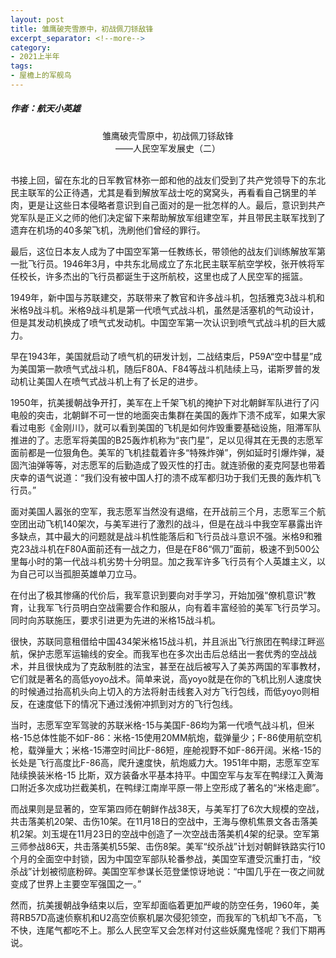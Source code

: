 ```yaml
---
layout: post
title: 雏鹰破壳雪原中，初战佩刀铩敌锋
excerpt_separator: <!--more-->
category: 
- 2021上半年
tags:
- 屋檐上的军舰鸟
---
```


##### 作者：航天小英雄

<center>雏鹰破壳雪原中，初战佩刀铩敌锋<br>
——人民空军发展史（二）</center>

<br>书接上回，留在东北的日军教官林弥一郎和他的战友们受到了共产党领导下的东北民主联军的公正待遇，尤其是看到解放军战士吃的窝窝头，再看看自己锅里的羊肉，更是让这些日本侵略者意识到自己面对的是一批怎样的人。最后，意识到共产党军队是正义之师的他们决定留下来帮助解放军组建空军，并且带民主联军找到了遗弃在机场的40多架飞机，洗刷他们曾经的罪行。

最后，这位日本友人成为了中国空军第一任教练长，带领他的战友们训练解放军第一批飞行员。1946年3月，中共东北局成立了东北民主联军航空学校，张开帙将军任校长，许多杰出的飞行员都诞生于这所航校，这里也成了人民空军的摇篮。

1949年，新中国与苏联建交，苏联带来了教官和许多战斗机，包括雅克3战斗机和米格9战斗机。米格9战斗机是第一代喷气式战斗机，虽然是活塞机的气动设计，但是其发动机换成了喷气式发动机。中国空军第一次认识到喷气式战斗机的巨大威力。

早在1943年，美国就启动了喷气机的研发计划，二战结束后，P59A“空中彗星”成为美国第一款喷气式战斗机，随后F80A、F84等战斗机陆续上马，诺斯罗普的发动机让美国人在喷气式战斗机上有了长足的进步。

1950年，抗美援朝战争开打，美军在上千架飞机的掩护下对北朝鲜军队进行了闪电般的突击，北朝鲜不可一世的地面突击集群在美国的轰炸下溃不成军，如果大家看过电影《金刚川》，就可以看到美国的飞机是如何炸毁重要基础设施，阻滞军队推进的了。志愿军将美国的B25轰炸机称为“丧门星”，足以见得其在无畏的志愿军面前都是一位狠角色。美军的飞机挂载着许多“特殊炸弹”，例如延时引爆炸弹，凝固汽油弹等等，对志愿军的后勤造成了毁灭性的打击。就连骄傲的麦克阿瑟也带着庆幸的语气说道：“我们没有被中国人打的溃不成军都归功于我们无畏的轰炸机飞行员。”

面对美国人嚣张的空军，我志愿军当然没有退缩，在开战前三个月，志愿军三个航空团出动飞机140架次，与美军进行了激烈的战斗，但是在战斗中我空军暴露出许多缺点，其中最大的问题就是战斗机性能落后和飞行员战斗意识不强。米格9和雅克23战斗机在F80A面前还有一战之力，但是在F86“佩刀”面前，极速不到500公里每小时的第一代战斗机劣势十分明显。加之我军许多飞行员有个人英雄主义，以为自己可以当孤胆英雄单刀立马。

在付出了极其惨痛的代价后，我军意识到要向对手学习，开始加强“僚机意识”教育，让我军飞行员明白空战需要合作和服从，向有着丰富经验的美军飞行员学习。同时向苏联施压，要求引进更为先进的米格15战斗机。

很快，苏联同意租借给中国434架米格15战斗机，并且派出飞行旅团在鸭绿江畔巡航，保护志愿军运输线的安全。而我军也在多次出击后总结出一套优秀的空战战术，并且很快成为了克敌制胜的法宝，甚至在战后被写入了美苏两国的军事教材，它们就是著名的高低yoyo战术。简单来说，高yoyo就是在你的飞机比别人速度快的时候通过抬高机头向上切入的方法将射击线套入对方飞行包线，而低yoyo则相反，在速度低下的情况下通过浅俯冲抓到对方的飞行包线。

当时，志愿军空军驾驶的苏联米格-15与美国F-86均为第一代喷气战斗机，但米格-15总体性能不如F-86：米格-15使用20MM航炮，载弹量少；F-86使用航空机枪，载弹量大；米格-15滞空时间比F-86短，座舱视野不如F-86开阔。米格-15的长处是飞行高度比F-86高，爬升速度快，航炮威力大。1951年中期，志愿军空军陆续换装米格-15 比斯，双方装备水平基本持平。中国空军与友军在鸭绿江入黄海口附近多次成功拦截美机，在鸭绿江南岸平原一带上空形成了著名的“米格走廊”。

而战果则是显著的，空军第四师在朝鲜作战38天，与美军打了6次大规模的空战，共击落美机20架、击伤10架。在11月18日的空战中，王海与僚机焦景文各击落美机2架。刘玉堤在11月23日的空战中创造了一次空战击落美机4架的纪录。空军第三师参战86天，共击落美机55架、击伤8架。美军“绞杀战”计划对朝鲜铁路实行10个月的全面空中封锁，因为中国空军部队轮番参战，美国空军遭受沉重打击，“绞杀战”计划被彻底粉碎。美国空军参谋长范登堡惊讶地说：“中国几乎在一夜之间就变成了世界上主要空军强国之一。”

然而，抗美援朝战争结束以后，空军却面临着更加严峻的防空任务，1960年，美蒋RB57D高速侦察机和U2高空侦察机屡次侵犯领空，而我军的飞机却飞不高，飞不快，连尾气都吃不上。那么人民空军又会怎样对付这些妖魔鬼怪呢？我们下期再说。